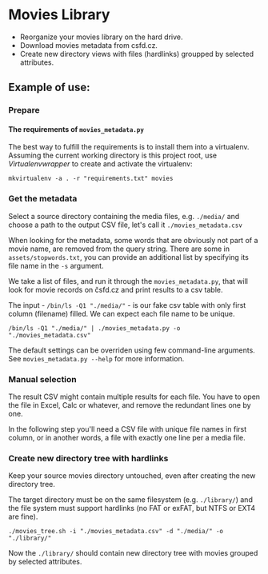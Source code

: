# Movies Library

- Reorganize your movies library on the hard drive.
- Download movies metadata from csfd.cz.
- Create new directory views with files (hardlinks) groupped by selected attributes.

## Example of use:

### Prepare

#### The requirements of `movies_metadata.py`

The best way to fulfill the requirements is to install them into a virtualenv.
Assuming the current working directory is this project root, use *Virtualenvwrapper* to create
and activate the virtualenv:

```shell script
mkvirtualenv -a . -r "requirements.txt" movies
```
### Get the metadata

Select a source directory containing the media files, e.g. `./media/` and choose a path to
the output CSV file, let's call it `./movies_metadata.csv`

When looking for the metadata, some words that are obviously not part
of a movie name, are removed from the query string. There are some in `assets/stopwords.txt`,
you can provide an additional list by specifying its file name in the `-s` argument.

We take a list of files, and run it through the `movies_metadata.py`, that will
look for movie records on čsfd.cz and print results to a csv table.

The input - `/bin/ls -Q1 "./media/"` - is our fake csv table with only first 
column (filename) filled. We can expect each file name to be unique.

```shell script
/bin/ls -Q1 "./media/" | ./movies_metadata.py -o "./movies_metadata.csv"
```

The default settings can be overriden using few command-line arguments.
See `movies_metadata.py --help` for more information.

### Manual selection

The result CSV might contain multiple results for each file. You have to open the file
in Excel, Calc or whatever, and remove the redundant lines one by one.

In the following step you'll need a CSV file with unique file names in first column,
or in another words, a file with exactly one line per a media file.

### Create new directory tree with hardlinks

Keep your source movies directory untouched, even after creating the
new directory tree.

The target directory must be on the same filesystem (e.g. `./library/`)
and the file system must support hardlinks (no FAT or exFAT, but NTFS or EXT4 are fine).

```shell script
./movies_tree.sh -i "./movies_metadata.csv" -d "./media/" -o "./library/"
```

Now the `./library/` should contain new directory tree with movies grouped by
selected attributes.
